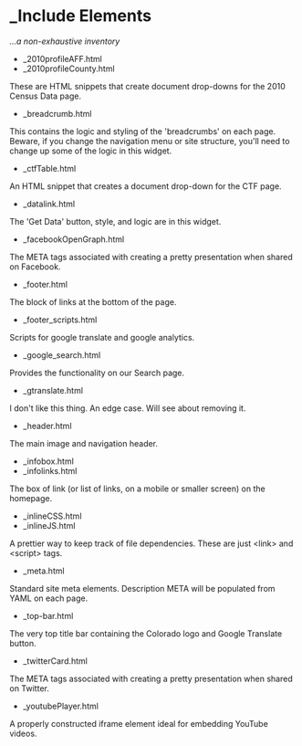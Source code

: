 
# \_Include Elements

*...a non-exhaustive inventory*

 - \_2010profileAFF.html
 - \_2010profileCounty.html
 
 These are HTML snippets that create document drop-downs for the 2010 Census Data page.
 
 - \_breadcrumb.html
 
 This contains the logic and styling of the 'breadcrumbs' on each page.  Beware, if you change the navigation menu or site structure, you'll need to change up some of the logic in this widget.
 
 - \_ctfTable.html
 
 An HTML snippet that creates a document drop-down for the CTF page.
 
 - \_datalink.html
 
 The 'Get Data' button, style, and logic are in this widget.
 
 - \_facebookOpenGraph.html
 
 The META tags associated with creating a pretty presentation when shared on Facebook.
 
 - \_footer.html
 
 The block of links at the bottom of the page.
 
 - \_footer\_scripts.html
 
 Scripts for google translate and google analytics.
 
 - \_google\_search.html
 
 Provides the functionality on our Search page.
 
 - \_gtranslate.html
 
 I don't like this thing.  An edge case.  Will see about removing it.
 
 - \_header.html
 
 The main image and navigation header.
 
 - \_infobox.html
 - \_infolinks.html
 
 The box of link (or list of links, on a mobile or smaller screen) on the homepage.
 
 - \_inlineCSS.html
 - \_inlineJS.html
 
 A prettier way to keep track of file dependencies.  These are just \<link> and \<script> tags.
 
 - \_meta.html
 
 Standard site meta elements.  Description META will be populated from YAML on each page.
 
 - \_top-bar.html
 
 The very top title bar containing the Colorado logo and Google Translate button.
 
 - \_twitterCard.html
 
 The META tags associated with creating a pretty presentation when shared on Twitter.
 
 - \_youtubePlayer.html
 
 A properly constructed iframe element ideal for embedding YouTube videos.
 
 
 
 